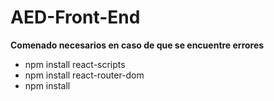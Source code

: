 # AED-Front-End

**Comenado necesarios en caso de que se encuentre errores**

- npm install react-scripts
- npm install react-router-dom
- npm install


